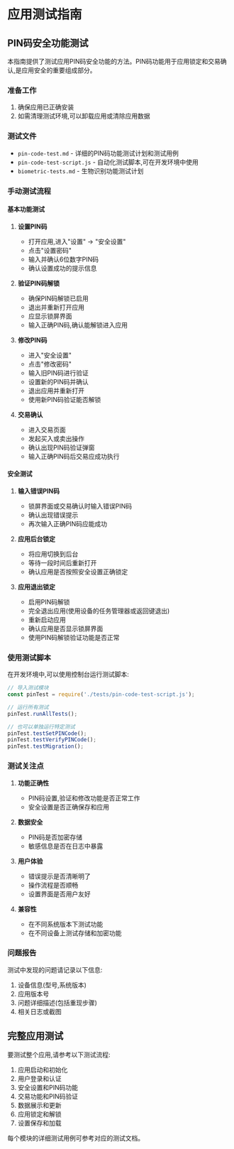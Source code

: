 # 应用测试指南

## PIN码安全功能测试

本指南提供了测试应用PIN码安全功能的方法。PIN码功能用于应用锁定和交易确认,是应用安全的重要组成部分。

### 准备工作

1. 确保应用已正确安装
2. 如需清理测试环境,可以卸载应用或清除应用数据

### 测试文件

- `pin-code-test.md` - 详细的PIN码功能测试计划和测试用例
- `pin-code-test-script.js` - 自动化测试脚本,可在开发环境中使用
- `biometric-tests.md` - 生物识别功能测试计划

### 手动测试流程

#### 基本功能测试

1. **设置PIN码**
   - 打开应用,进入"设置" -> "安全设置"
   - 点击"设置密码"
   - 输入并确认6位数字PIN码
   - 确认设置成功的提示信息

2. **验证PIN码解锁**
   - 确保PIN码解锁已启用
   - 退出并重新打开应用
   - 应显示锁屏界面
   - 输入正确PIN码,确认能解锁进入应用

3. **修改PIN码**
   - 进入"安全设置"
   - 点击"修改密码"
   - 输入旧PIN码进行验证
   - 设置新的PIN码并确认
   - 退出应用并重新打开
   - 使用新PIN码验证能否解锁

4. **交易确认**
   - 进入交易页面
   - 发起买入或卖出操作
   - 确认出现PIN码验证弹窗
   - 输入正确PIN码后交易应成功执行

#### 安全测试

1. **输入错误PIN码**
   - 锁屏界面或交易确认时输入错误PIN码
   - 确认出现错误提示
   - 再次输入正确PIN码应能成功

2. **应用后台锁定**
   - 将应用切换到后台
   - 等待一段时间后重新打开
   - 确认应用是否按照安全设置正确锁定

3. **应用退出锁定**
   - 启用PIN码解锁
   - 完全退出应用(使用设备的任务管理器或返回键退出)
   - 重新启动应用
   - 确认应用是否显示锁屏界面
   - 使用PIN码解锁验证功能是否正常

### 使用测试脚本

在开发环境中,可以使用控制台运行测试脚本:

```javascript
// 导入测试模块
const pinTest = require('./tests/pin-code-test-script.js');

// 运行所有测试
pinTest.runAllTests();

// 也可以单独运行特定测试
pinTest.testSetPINCode();
pinTest.testVerifyPINCode();
pinTest.testMigration();
```

### 测试关注点

1. **功能正确性**
   - PIN码设置,验证和修改功能是否正常工作
   - 安全设置是否正确保存和应用

2. **数据安全**
   - PIN码是否加密存储
   - 敏感信息是否在日志中暴露

3. **用户体验**
   - 错误提示是否清晰明了
   - 操作流程是否顺畅
   - 设置界面是否用户友好

4. **兼容性**
   - 在不同系统版本下测试功能
   - 在不同设备上测试存储和加密功能

### 问题报告

测试中发现的问题请记录以下信息:

1. 设备信息(型号,系统版本)
2. 应用版本号
3. 问题详细描述(包括重现步骤)
4. 相关日志或截图

## 完整应用测试

要测试整个应用,请参考以下测试流程:

1. 应用启动和初始化
2. 用户登录和认证
3. 安全设置和PIN码功能
4. 交易功能和PIN码验证
5. 数据展示和更新
6. 应用锁定和解锁
7. 设置保存和加载

每个模块的详细测试用例可参考对应的测试文档。 
